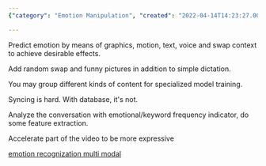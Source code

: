 ```yaml
---
{"category": "Emotion Manipulation", "created": "2022-04-14T14:23:27.000Z", "date": "2022-04-14 14:23:27", "description": "The article explores the manipulation of emotions through different means like graphics, motion, text, and voice. It proposes using random swaps, funny images, specialized model training with grouped content, and a database for synchronization. Emotion analysis can be done using emotional/keyword frequency indicators, feature extraction, and video expression acceleration.", "modified": "2022-08-18T14:46:37.620Z", "tags": ["emotion", "ideas", "social media"], "title": "Emotion Manipulation"}

---
```


Predict emotion by means of graphics, motion, text, voice and swap context to achieve desirable effects.

Add random swap and funny pictures in addition to simple dictation.

You may group different kinds of content for specialized model training.

Syncing is hard. With database, it's not.

Analyze the conversation with emotional/keyword frequency indicator, do some feature extraction.

Accelerate part of the video to be more expressive

[emotion recognization multi modal](https://github.com/maelfabien/Multimodal-Emotion-Recognition)
